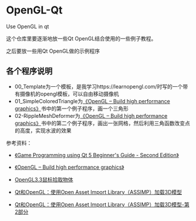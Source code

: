 # OpenGL-Qt
Use OpenGL in qt

这个仓库里要逐渐地放一些Qt OpenGL结合使用的一些例子教程。

之后要放一些用Qt OpenGL做的示例程序

## 各个程序说明

- 00_Template为一个模板，是我学习https://learnopengl.com/时写的一个带有摄像机的opengl模板，可以自由移动摄像机
- 01_SimpleColoredTriangle为[《OpenGL – Build high performance graphics》](https://learning.oreilly.com/library/view/opengl-build/9781788296724/)书中的第一个例子程序，画一个三角形
- 02-RippleMeshDeformer为[《OpenGL – Build high performance graphics》](https://learning.oreilly.com/library/view/opengl-build/9781788296724/)书中的第二个例子程序，画出一张网格，然后利用三角函数改变点的高度，实现水波的效果

参考资料：

- [《Game Programming using Qt 5 Beginner's Guide - Second Edition》](https://learning.oreilly.com/library/view/game-programming-using/9781788399999/)

- [《OpenGL – Build high performance graphics》](https://learning.oreilly.com/library/view/opengl-build/9781788296724/)

- [OpenGL3.3鼠标拾取物体](https://blog.csdn.net/u010750137/article/details/103534731)

- [Qt和OpenGL：使用Open Asset Import Library（ASSIMP）加载3D模型](https://blog.csdn.net/u010750137/article/details/103547324)

- [Qt和OpenGL：使用Open Asset Import Library（ASSIMP）加载3D模型-第2部分](https://blog.csdn.net/u010750137/article/details/103547387)

  

